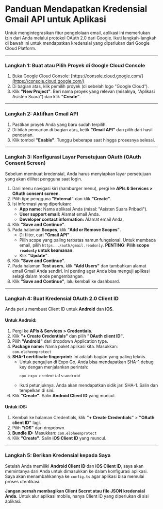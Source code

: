 # Panduan Mendapatkan Kredensial Gmail API untuk Aplikasi

Untuk mengintegrasikan fitur pengelolaan email, aplikasi ini memerlukan izin dari Anda melalui protokol OAuth 2.0 dari Google. Ikuti langkah-langkah di bawah ini untuk mendapatkan kredensial yang diperlukan dari Google Cloud Platform.

---

### Langkah 1: Buat atau Pilih Proyek di Google Cloud Console

1.  Buka Google Cloud Console: [https://console.cloud.google.com/](https://console.cloud.google.com/)
2.  Di bagian atas, klik pemilih proyek (di sebelah logo "Google Cloud").
3.  Klik **"New Project"**. Beri nama proyek yang relevan (misalnya, "Aplikasi Asisten Suara") dan klik **"Create"**.

---

### Langkah 2: Aktifkan Gmail API

1.  Pastikan proyek Anda yang baru sudah terpilih.
2.  Di bilah pencarian di bagian atas, ketik **"Gmail API"** dan pilih dari hasil pencarian.
3.  Klik tombol **"Enable"**. Tunggu beberapa saat hingga prosesnya selesai.

---

### Langkah 3: Konfigurasi Layar Persetujuan OAuth (OAuth Consent Screen)

Sebelum membuat kredensial, Anda harus menyiapkan layar persetujuan yang akan dilihat pengguna saat login.

1.  Dari menu navigasi kiri (hamburger menu), pergi ke **APIs & Services > OAuth consent screen**.
2.  Pilih tipe pengguna **"External"** dan klik **"Create"**.
3.  Isi informasi yang diperlukan:
    *   **App name:** Nama aplikasi Anda (misal: "Asisten Suara Pribadi").
    *   **User support email:** Alamat email Anda.
    *   **Developer contact information:** Alamat email Anda.
4.  Klik **"Save and Continue"**.
5.  Pada halaman **Scopes**, klik **"Add or Remove Scopes"**.
    *   Di filter, cari **"Gmail API"**.
    *   Pilih scope yang paling terbatas namun fungsional. Untuk membaca email, pilih `https.../auth/gmail.readonly`. **PENTING: Pilih scope `readonly` untuk keamanan.**
    *   Klik **"Update"**.
6.  Klik **"Save and Continue"**.
7.  Pada halaman **Test users**, klik **"Add Users"** dan tambahkan alamat email Gmail Anda sendiri. Ini penting agar Anda bisa menguji aplikasi selagi dalam mode pengembangan.
8.  Klik **"Save and Continue"**, lalu kembali ke dashboard.

---

### Langkah 4: Buat Kredensial OAuth 2.0 Client ID

Anda perlu membuat Client ID untuk **Android** dan **iOS**.

#### Untuk Android:

1.  Pergi ke **APIs & Services > Credentials**.
2.  Klik **"+ Create Credentials"** dan pilih **"OAuth client ID"**.
3.  Pilih **"Android"** dari dropdown Application type.
4.  **Package name:** Nama paket aplikasi kita. Masukkan: `com.eloheemprotect`
5.  **SHA-1 certificate fingerprint:** Ini adalah bagian yang paling teknis.
    *   Untuk pengujian di Expo Go, Anda bisa mendapatkan SHA-1 debug key dengan menjalankan perintah:
        ```bash
        npx expo credentials:android
        ```
    *   Ikuti petunjuknya. Anda akan mendapatkan sidik jari SHA-1. Salin dan tempelkan di sini.
6.  Klik **"Create"**. Salin **Android Client ID** yang muncul.

#### Untuk iOS:

1.  Kembali ke halaman Credentials, klik **"+ Create Credentials"** > **"OAuth client ID"** lagi.
2.  Pilih **"iOS"** dari dropdown.
3.  **Bundle ID:** Masukkan: `com.eloheemprotect`
4.  Klik **"Create"**. Salin **iOS Client ID** yang muncul.

---

### Langkah 5: Berikan Kredensial kepada Saya

Setelah Anda memiliki **Android Client ID** dan **iOS Client ID**, saya akan memintanya dari Anda untuk dimasukkan ke dalam konfigurasi aplikasi. Saya akan menambahkannya ke `config.ts` agar aplikasi bisa memulai proses otentikasi.

**Jangan pernah membagikan Client Secret atau file JSON kredensial Anda.** Untuk alur aplikasi mobile, hanya Client ID yang diperlukan di sisi aplikasi.
